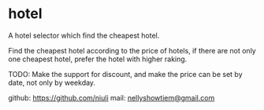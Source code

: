 hotel
=====

A hotel selector which find the cheapest hotel.

Find the cheapest hotel according to the price of hotels, if there are not only one cheapest hotel, prefer the hotel with higher raking.

TODO:
Make the support for discount, and make the price can be set by date, not only by weekday.

github: https://github.com/niuli
mail:   nellyshowtiem@gmail.com
